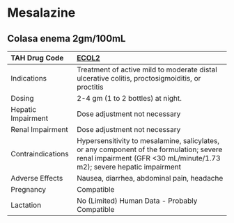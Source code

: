 # Mesalazine

## Colasa enema 2gm/100mL

| TAH Drug Code      | [ECOL2](https://www.tahsda.org.tw/drugs/hissearch.php?drug_code=ECOL2)                                                                                           |
|:-------------------|:-----------------------------------------------------------------------------------------------------------------------------------------------------------------|
| Indications        | Treatment of active mild to moderate distal ulcerative colitis, proctosigmoiditis, or proctitis                                                                  |
| Dosing             | 2-4 gm (1 to 2 bottles) at night.                                                                                                                                |
| Hepatic Impairment | Dose adjustment not necessary                                                                                                                                    |
| Renal Impairment   | Dose adjustment not necessary                                                                                                                                    |
| Contraindications  | Hypersensitivity to mesalamine, salicylates, or any component of the formulation; severe renal impairment (GFR <30 mL/minute/1.73 m2); severe hepatic impairment |
| Adverse Effects    | Nausea, diarrhea, abdominal pain, headache                                                                                                                       |
| Pregnancy          | Compatible                                                                                                                                                       |
| Lactation          | No (Limited) Human Data - Probably Compatible                                                                                                                    |


